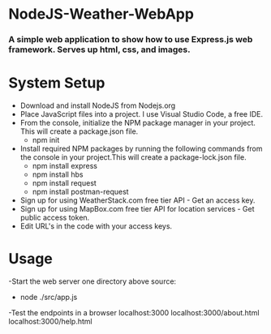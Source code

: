 # NodeJS-Weather-WebApp
###  A simple web application to show how to use Express.js web framework. Serves up html, css, and images. 
# System Setup
-  Download and install NodeJS from Nodejs.org
-  Place JavaScript files into a project. I use Visual Studio Code, a free IDE. 
-  From the console, initialize the NPM package manager in your project. This will create a package.json file.
    - npm init
- Install required NPM packages by running the following commands from the console in your project.This will create a package-lock.json file.
  - npm install express
  - npm install hbs
  - npm install request
  - npm install postman-request
- Sign up for using WeatherStack.com free tier API - Get an access key. 
- Sign up for using MapBox.com free tier API for location services - Get public access token. 
- Edit URL's in the code with your access keys.
# Usage
-Start the web server one directory above source:
 - node ./src/app.js
 
-Test the endpoints in a browser
localhost:3000
localhost:3000/about.html
localhost:3000/help.html

